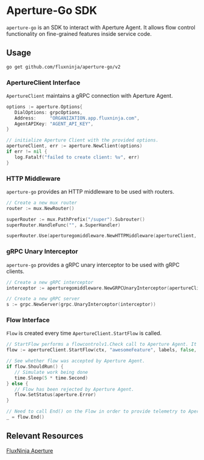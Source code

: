 # Aperture-Go SDK

`aperture-go` is an SDK to interact with Aperture Agent. It allows flow control
functionality on fine-grained features inside service code.

## Usage

```bash
go get github.com/fluxninja/aperture-go/v2
```

### ApertureClient Interface

`ApertureClient` maintains a gRPC connection with Aperture Agent.

```go
options := aperture.Options{
   DialOptions: grpcOptions,
   Address:     "ORGANIZATION.app.fluxninja.com",
   AgentAPIKey: "AGENT_API_KEY",
}

// initialize Aperture Client with the provided options.
apertureClient, err := aperture.NewClient(options)
if err != nil {
   log.Fatalf("failed to create client: %v", err)
}
```

### HTTP Middleware

`aperture-go` provides an HTTP middleware to be used with routers.

```go
// Create a new mux router
router := mux.NewRouter()

superRouter := mux.PathPrefix("/super").Subrouter()
superRouter.HandleFunc("", a.SuperHandler)

superRouter.Use(aperturegomiddleware.NewHTTPMiddleware(apertureClient, "awesomeFeature", nil, nil, false, 2000*time.Millisecond).Handle)
```

### gRPC Unary Interceptor

`aperture-go` provides a gRPC unary interceptor to be used with gRPC clients.

```go
// Create a new gRPC interceptor
interceptor := aperturegomiddleware.NewGRPCUnaryInterceptor(apertureClient, "awesomeFeature", nil, false, 2000*time.Millisecond)

// Create a new gRPC server
s := grpc.NewServer(grpc.UnaryInterceptor(interceptor))
```

### Flow Interface

`Flow` is created every time `ApertureClient.StartFlow` is called.

```go
// StartFlow performs a flowcontrolv1.Check call to Aperture Agent. It returns a Flow object.
flow := apertureClient.StartFlow(ctx, "awesomeFeature", labels, false, 200 * time.Millisecond)

// See whether flow was accepted by Aperture Agent.
if flow.ShouldRun() {
   // Simulate work being done
   time.Sleep(5 * time.Second)
} else {
   // Flow has been rejected by Aperture Agent.
   flow.SetStatus(aperture.Error)
}

// Need to call End() on the Flow in order to provide telemetry to Aperture Agent for completing the control loop. SetStatus() method of Flow object can be used to capture whether the Flow was successful or resulted in an error. If not set, status defaults to OK.
_ = flow.End()
```

## Relevant Resources

[FluxNinja Aperture](https://github.com/fluxninja/aperture)
